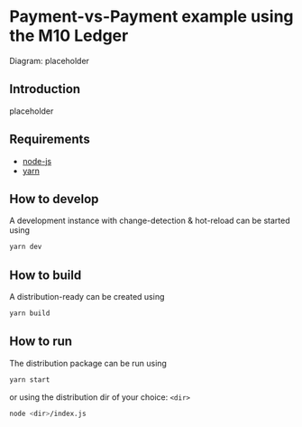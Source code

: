 # Payment-vs-Payment example using the M10 Ledger

Diagram: placeholder

## Introduction

placeholder

## Requirements

* [node-js](https://nodejs.org/en/download/)
* [yarn](https://classic.yarnpkg.com/lang/en/docs/install/#mac-stable)

## How to develop

A development instance with change-detection & hot-reload can be started using
```sh
yarn dev
```

## How to build

A distribution-ready can be created using
```sh
yarn build
```

## How to run

The distribution package can be run using
```sh
yarn start
```
or using the distribution dir of your choice: `<dir>`
```sh
node <dir>/index.js
```